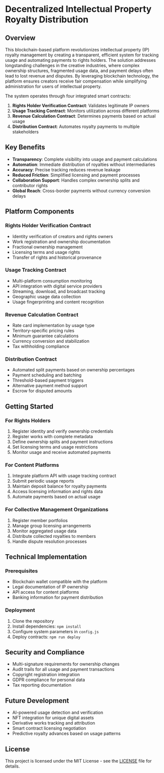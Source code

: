 # Decentralized Intellectual Property Royalty Distribution

## Overview

This blockchain-based platform revolutionizes intellectual property (IP) royalty management by creating a transparent, efficient system for tracking usage and automating payments to rights holders. The solution addresses longstanding challenges in the creative industries, where complex ownership structures, fragmented usage data, and payment delays often lead to lost revenue and disputes. By leveraging blockchain technology, the platform ensures creators receive fair compensation while simplifying administration for users of intellectual property.

The system operates through four integrated smart contracts:

1. **Rights Holder Verification Contract**: Validates legitimate IP owners
2. **Usage Tracking Contract**: Monitors utilization across different platforms
3. **Revenue Calculation Contract**: Determines payments based on actual usage
4. **Distribution Contract**: Automates royalty payments to multiple stakeholders

## Key Benefits

- **Transparency**: Complete visibility into usage and payment calculations
- **Automation**: Immediate distribution of royalties without intermediaries
- **Accuracy**: Precise tracking reduces revenue leakage
- **Reduced Friction**: Simplified licensing and payment processes
- **Collaboration Support**: Handles complex ownership splits and contributor rights
- **Global Reach**: Cross-border payments without currency conversion delays

## Platform Components

### Rights Holder Verification Contract
- Identity verification of creators and rights owners
- Work registration and ownership documentation
- Fractional ownership management
- Licensing terms and usage rights
- Transfer of rights and historical provenance

### Usage Tracking Contract
- Multi-platform consumption monitoring
- API integration with digital service providers
- Streaming, download, and broadcast tracking
- Geographic usage data collection
- Usage fingerprinting and content recognition

### Revenue Calculation Contract
- Rate card implementation by usage type
- Territory-specific pricing rules
- Minimum guarantee calculations
- Currency conversion and stabilization
- Tax withholding compliance

### Distribution Contract
- Automated split payments based on ownership percentages
- Payment scheduling and batching
- Threshold-based payment triggers
- Alternative payment method support
- Escrow for disputed amounts

## Getting Started

### For Rights Holders
1. Register identity and verify ownership credentials
2. Register works with complete metadata
3. Define ownership splits and payment instructions
4. Set licensing terms and usage restrictions
5. Monitor usage and receive automated payments

### For Content Platforms
1. Integrate platform API with usage tracking contract
2. Submit periodic usage reports
3. Maintain deposit balance for royalty payments
4. Access licensing information and rights data
5. Automate payments based on actual usage

### For Collective Management Organizations
1. Register member portfolios
2. Manage group licensing arrangements
3. Monitor aggregated usage data
4. Distribute collected royalties to members
5. Handle dispute resolution processes

## Technical Implementation

### Prerequisites
- Blockchain wallet compatible with the platform
- Legal documentation of IP ownership
- API access for content platforms
- Banking information for payment distribution

### Deployment
1. Clone the repository
2. Install dependencies: `npm install`
3. Configure system parameters in `config.js`
4. Deploy contracts: `npm run deploy`

## Security and Compliance

- Multi-signature requirements for ownership changes
- Audit trails for all usage and payment transactions
- Copyright registration integration
- GDPR compliance for personal data
- Tax reporting documentation

## Future Development

- AI-powered usage detection and verification
- NFT integration for unique digital assets
- Derivative works tracking and attribution
- Smart contract licensing negotiation
- Predictive royalty advances based on usage patterns

## License

This project is licensed under the MIT License - see the [LICENSE](LICENSE) file for details.
